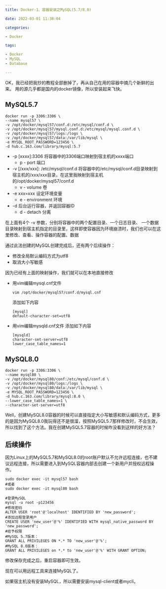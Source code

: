 ```yaml
---
title: Docker-1、容器安装之MySQL(5.7/8.0)

date: 2022-03-01 11:38:04

categories:

- Docker

tags:

- Docker
- MySQL
- Database

---
```


OK，我已经把我抄的教程全部删掉了，再从自己在用的容器中摘几个新鲜的出来。 用的源几乎都是国内的docker镜像，所以安装起来飞快。

## MySQL5.7

```shell
docker run -p 3306:3306 \
--name mysql57 \
-v /opt/docker/mysql57/conf.d:/etc/mysql/conf.d \
-v /opt/docker/mysql57/mysql.conf.d:/etc/mysql/mysql.conf.d \
-v /opt/docker/mysql57/logs:/logs \
-v /opt/docker/mysql57/data:/var/lib/mysql \
-e MYSQL_ROOT_PASSWORD=123456 \
-d hub.c.163.com/library/mysql:5.7
```

- -p [xxxx]:3306 将容器中的3306端口映射到宿主机的xxxx端口
    - p - port 端口
- -v [/xxx/xxx]: /etc/mysql/conf.d 将容器中的/etc/mysql/conf.d目录映射到宿主机的/xxx/xxx目录，在这里我映射到宿主机的/opt/docker/mysql57/conf.d
    - v - volume 卷
- -e xxx=xxx 设定环境变量
    - e - environment 环境
- -d 后台运行容器，并返回容器ID
    - d - detach 分离

在上面有4个 -v 参数，分别将容器中的两个配置目录、一个日志目录、 一个数据目录映射到宿主机指定的目录里，这样即使容器因为环境崩溃时，我们也可以在这里修改、查看、操作容器的配置、数据

通过此法创建的MySQL创建完成后，还有两个后续操作：

- 修改全局默认编码方式为utf8
- 取消大小写敏感

因为已经有上面的映射操作，我们就可以在本地直接修改

- 用vim编辑mysql.cnf文件
  ```bash
  vim /opt/docker/mysql57/conf.d/mysql.cnf
  ```

  添加如下内容

  ```shell
  [mysql]
  default-character-set=utf8
  ```

- 用vim编辑mysqld.cnf文件 添加如下内容
  ```shell
  [mysqld]
  character-set-server=utf8
  lower_case_table_names=1
  ```

## MySQL8.0

```shell
docker run -p 3306:3306 \
--name mysql80 \
-v /opt/docker/mysql80/conf:/etc/mysql/conf.d \
-v /opt/docker/mysql80/logs:/logs \
-v /opt/docker/mysql80/data:/var/lib/mysql \
-e MYSQL_ROOT_PASSWORD=123456 \
-d hub.c.163.com/library/mysql:8.0 \
--lower_case_table_names=1 \
--character-set-server=utf8
```

Well，创建MySQL8.0容器的时候可以直接指定大小写敏感和默认编码方式，更多的是因为MySQL8.0我玩得还不是很溜，按照MySQL5.7那样修改时，不会生效，所以找到了这个方法。我在创建MySQL5.7容器的时候咋没看到这样的好方法？

## 后续操作

因为Linux上的MySQL5.7和MySQL8.0的root账户默认不允许远程连接，也不建议远程连接，所以需要进入到MySQL容器内部去创建一个新用户并授权远程操作。

```shell
sudo docker exec -it mysql57 bash
#或者
sudo docker exec -it mysql80 bash
```

```shell
#登录MySQL
mysql -u root -p123456
#修改密码
ALTER USER 'root'@'localhost' IDENTIFIED BY 'new_password';
#添加远程登录用户
CREATE USER 'new_user'@'%' IDENTIFIED WITH mysql_native_password BY 'new_password';
#给予权限
#MySQL 5.7版本：
GRANT ALL PRIVILEGES ON *.* TO 'new_user'@'%';
#MySQL 8.0版本：
GRANT ALL PRIVILEGES on *.* to 'new_user'@'%' WITH GRANT OPTION;
```

修改保存完成之后，重启容器即可生效。

现在可以用远程工具来连接MySQL了。

如果宿主机没有安装MySQL，所以需要安装mysql-client或者mycli。

